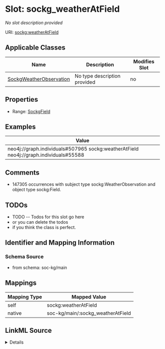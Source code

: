 

# Slot: sockg_weatherAtField


_No slot description provided_





URI: [sockg:weatherAtField](http://www.semanticweb.org/sockg/ontologies/2024/0/soil-carbon-ontology/weatherAtField)



<!-- no inheritance hierarchy -->





## Applicable Classes

| Name | Description | Modifies Slot |
| --- | --- | --- |
| [SockgWeatherObservation](../classes/SockgWeatherObservation.md) | No type description provided |  no  |







## Properties

* Range: [SockgField](../classes/SockgField.md)






## Examples

| Value |
| --- |
| neo4j://graph.individuals#507965 sockg:weatherAtField neo4j://graph.individuals#55588 |

## Comments

* 147305 occurrences with subject type sockg:WeatherObservation and object type sockg:Field.

## TODOs

* TODO -- Todos for this slot go here
* or you can delete the todos
* if you think the class is perfect.

## Identifier and Mapping Information







### Schema Source


* from schema: soc-kg/main




## Mappings

| Mapping Type | Mapped Value |
| ---  | ---  |
| self | sockg:weatherAtField |
| native | soc-kg/main/:sockg_weatherAtField |




## LinkML Source

<details>
```yaml
name: sockg_weatherAtField
description: No slot description provided
todos:
- TODO -- Todos for this slot go here
- or you can delete the todos
- if you think the class is perfect.
comments:
- 147305 occurrences with subject type sockg:WeatherObservation and object type sockg:Field.
examples:
- value: neo4j://graph.individuals#507965 sockg:weatherAtField neo4j://graph.individuals#55588
from_schema: soc-kg/main
rank: 1000
slot_uri: sockg:weatherAtField
alias: sockg_weatherAtField
domain_of:
- sockg_WeatherObservation
range: sockg_Field

```
</details>